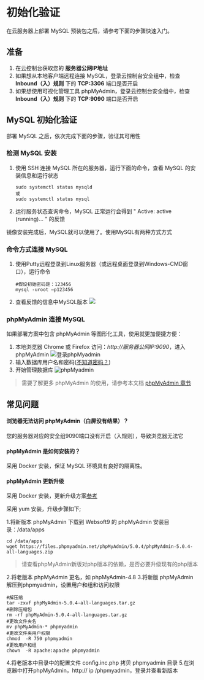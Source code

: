 # 初始化验证

在云服务器上部署 MySQL 预装包之后，请参考下面的步骤快速入门。

## 准备

1. 在云控制台获取您的 **服务器公网IP地址** 
2. 如果想从本地客户端远程连接 MySQL，登录云控制台安全组中，检查 **Inbound（入）规则** 下的 **TCP:3306** 端口是否开启
3. 如果想使用可视化管理工具 phpMyAdmin，登录云控制台安全组中，检查 **Inbound（入）规则** 下的 **TCP:9090** 端口是否开启

## MySQL 初始化验证

部署 MySQL 之后，依次完成下面的步骤，验证其可用性

### 检测 MySQL 安装

1. 使用 SSH 连接 MySQL 所在的服务器，运行下面的命令，查看 MySQL 的安装信息和运行状态
   ```
   sudo systemctl status mysqld
   或
   sudo systemctl status mysql
   ```
2. 运行服务状态查询命令，MySQL 正常运行会得到 " Active: active (running)... " 的反馈

镜像安装完成后，MySQL就可以使用了。使用MySQL有两种方式方式

### 命令方式连接 MySQL

1. 使用Putty远程登录到Linux服务器（或远程桌面登录到Windows-CMD窗口），运行命令
   ~~~
   #假设初始密码是：123456
   mysql -uroot –p123456
   ~~~

2. 查看反馈的信息中MySQL版本
   ![](http://libs.websoft9.com/Websoft9/DocsPicture/en/mysql/mysql01.png)

### phpMyAdmin 连接 MySQL

如果部署方案中包含 phpMyAdmin 等图形化工具，使用就更加便捷方便：

1. 本地浏览器 Chrome 或 Firefox 访问：*http://服务器公网IP:9090*，进入phpMyAdmin
  ![登录phpMyadmin](https://libs.websoft9.com/Websoft9/DocsPicture/zh/mysql/phpmyadmin-logincn-websoft9.png)
2. 输入数据库用户名和密码([不知道密码？](/zh/stack-accounts.md#mysql))
3. 开始管理数据库
  ![phpMyadmin](https://libs.websoft9.com/Websoft9/DocsPicture/zh/mysql/phpmyadmin-adddb-websoft9.png)

> 需要了解更多 phpMyAdmin 的使用，请参考本文档 [phpMyAdmin 章节](/zh/solution-phpmyadmin.md)

## 常见问题

#### 浏览器无法访问 phpMyAdmin（白屏没有结果）？

您的服务器对应的安全组9090端口没有开启（入规则），导致浏览器无法它

#### phpMyAdmin 是如何安装的？

采用 Docker 安装，保证 MySQL 环境具有良好的隔离性。

#### phpMyAdmin 更新升级

采用 Docker 安装，更新升级方案[参考](https://support.websoft9.com/docs/seafile/zh/solution-upgrade.html#%E7%B3%BB%E7%BB%9F%E7%BA%A7%E6%9B%B4%E6%96%B0)

采用 yum 安装，升级步骤如下;

1.将新版本 phpMyAdmin 下载到 Websoft9 的 phpMyAdmin 安装目录：/data/apps
   ~~~
   cd /data/apps
   wget https://files.phpmyadmin.net/phpMyAdmin/5.0.4/phpMyAdmin-5.0.4-all-languages.zip
   ~~~
> 请查看phpMyAdmin新版对php版本的依赖，是否必要升级现有的php版本

2.将老版本 phpMyAdmin 更名，如 phpMyAdmin-4.8
3.将新版 phpMyAdmin 解压到phpmyadmin，设置用户和组和访问权限
   ~~~
   #解压缩
   tar -zxvf phpMyAdmin-5.0.4-all-languages.tar.gz
   #删除压缩包
   rm -rf phpMyAdmin-5.0.4-all-languages.tar.gz
   #更改文件夹名
   mv phpMyAdmin-* phpmyadmin
   #更改文件夹用户权限
   chmod  -R 750 phpmyadmin
   #更改用户和组
   chown  -R apache:apache phpmyadmin
  ~~~
4.将老版本中目录中的配置文件 config.inc.php 拷贝 phpmyadmin 目录
5.在浏览器中打开phpMyAdmin，http:// ip /phpmyadmin，登录并查看新版本
